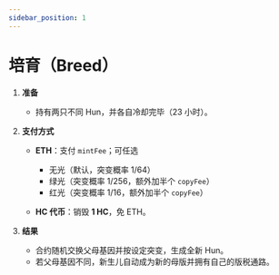 ```yaml
---
sidebar_position: 1
---
```


# 培育（Breed）

1. **准备**

   * 持有两只不同 Hun，并各自冷却完毕（23 小时）。
2. **支付方式**

   * **ETH**：支付 `mintFee`；可任选

     * 无光（默认，突变概率 1/64）
     * 绿光（突变概率 1/256，额外加半个 `copyFee`）
     * 红光（突变概率 1/16，额外加半个 `copyFee`）
   * **HC 代币**：销毁 **1 HC**，免 ETH。
3. **结果**

   * 合约随机交换父母基因并按设定突变，生成全新 Hun。
   * 若父母基因不同，新生儿自动成为新的母版并拥有自己的版税通路。